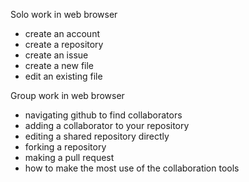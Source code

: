 Solo work in web browser

* create an account
* create a repository
* create an issue
* create a new file
* edit an existing file

Group work in web browser

* navigating github to find collaborators
* adding a collaborator to your repository
* editing a shared repository directly
* forking a repository
* making a pull request
* how to make the most use of the collaboration tools
